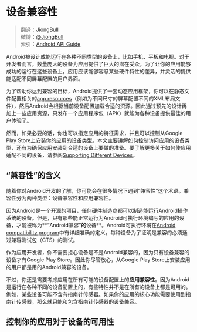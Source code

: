 # 设备兼容性

> 翻译：[JiongBull](https://github.com/JiongBull)  
 微博：[@JiongBull](http://weibo.com/jiongbull/)  
 索引：[Android API Guide](https://github.com/JiongBull/Android-API-Guide)

Android被设计成能运行在各种不同类型的设备上，比如手机、平板和电视。对于开发者而言，数量庞大的设备为应用提供了巨大的潜在受众。为了让你的应用能够成功的运行在这些设备上，应用应该能够容忍某些硬件特性的差异，并灵活的提供能适配不同屏幕配置的用户界面。

为了帮助你达到兼容的目标，Android提供了一套动态应用框架，你可以在静态文件配置相关的[app resources](https://unblock4myspace.appspot.com/developer.android.com/guide/topics/resources/overview.html)（例如为不同尺寸的屏幕配置不同的XML布局文件），然后Android会根据当前设备配置加载合适的资源。因此通过预先的设计再加上一些应用资源，只发布一个应用程序包（APK）就能为各种设备提供最佳的用户体验了。

然而，如果必要的话，你也可以指定应用的特征需求，并且可以控制从Google Play Store上安装你的应用的设备类型。本文主要讲解如何控制访问应用的设备类型，还有为确保应用安装到合适的设备上要做的准备。要了解更多关于如何使应用适配不同的设备，请参阅[Supporting Different Devices](https://unblock4myspace.appspot.com/developer.android.com/training/basics/supporting-devices/index.html)。

## “兼容性”的含义

随着你对Android开发的了解，你可能会在很多情况下遇到“兼容性”这个术语。兼容性分为两种类型：设备兼容性和应用兼容性。

因为Android是一个开源的项目，任何硬件制造商都可以制造能运行Android操作系统的设备。但是，只有那些能正常运行为Android可执行环境编写的应用的设备，才能被称为**“Android兼容”**的**设备**。Android可执行环境在[Android compatibility program](https://unblock4myspace.appspot.com/source.android.com/compatibility/overview.html)中有详细准确的定义，每种设备为了证明是兼容的必须通过兼容测试包（CTS）的测试。

作为应用开发者，你不需要担心设备是不是Android兼容的，因为只有设备兼容的设备才有Google Play Store。因此你尽管放心，从Google Play Store上安装应用的用户都是用的Android兼容的设备。

不过，你还是需要考虑应用在所有可能的设备配置上的**应用兼容性**。因为Android是运行在各种不同的设备配置上的，有些特性并不是在所有的设备上都是可用的。例如，某些设备可能不含有指南针传感器。如果你的应用的核心功能需要使用到指南针传感器，那么就只能和包含指南针传感器的设备兼容。

## 控制你的应用对于设备的可用性


